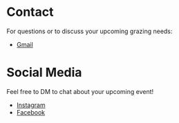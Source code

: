 # Contact
For questions or to discuss your upcoming grazing needs: 
- [Gmail](mailto:minemorsel@gmail.com)

# Social Media
Feel free to DM to chat about your upcoming event! 
- [Instagram](https://instagram.com/mine_morsel)
- [Facebook](https://www.facebook.com/profile.php?id=61578817015360)
